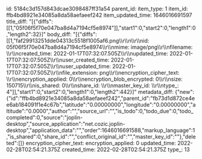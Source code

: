 id: 5184c3d157d843dcae3098487ff31a54
parent_id: 
item_type: 1
item_id: ffb4bd8921e34085a8da58aefaeef242
item_updated_time: 1646016691597
title_diff: "[{\"diffs\":[[1,\"05f06f5f70e047ba8d4a7194cf5e8974\"]],\"start1\":0,\"start2\":0,\"length1\":0,\"length2\":32}]"
body_diff: "[{\"diffs\":[[1,\"faf29913251dde04313c5518f1005af6.png\\\r\\\n\\\r\\\nid: 05f06f5f70e047ba8d4a7194cf5e8974\\\r\\\nmime: image/png\\\r\\\nfilename: \\\r\\\ncreated_time: 2022-01-17T07:32:07.505Z\\\r\\\nupdated_time: 2022-01-17T07:32:07.505Z\\\r\\\nuser_created_time: 2022-01-17T07:32:07.505Z\\\r\\\nuser_updated_time: 2022-01-17T07:32:07.505Z\\\r\\\nfile_extension: png\\\r\\\nencryption_cipher_text: \\\r\\\nencryption_applied: 0\\\r\\\nencryption_blob_encrypted: 0\\\r\\\nsize: 150715\\\r\\\nis_shared: 0\\\r\\\nshare_id: \\\r\\\nmaster_key_id: \\\r\\\ntype_: 4\"]],\"start1\":0,\"start2\":0,\"length1\":0,\"length2\":442}]"
metadata_diff: {"new":{"id":"ffb4bd8921e34085a8da58aefaeef242","parent_id":"fb73d1d872ce4ee6ab184091f1e4c67b","latitude":"0.00000000","longitude":"0.00000000","altitude":"0.0000","author":"","source_url":"","is_todo":0,"todo_due":0,"todo_completed":0,"source":"joplin-desktop","source_application":"net.cozic.joplin-desktop","application_data":"","order":1646016691588,"markup_language":1,"is_shared":0,"share_id":"","conflict_original_id":"","master_key_id":""},"deleted":[]}
encryption_cipher_text: 
encryption_applied: 0
updated_time: 2022-02-28T02:54:21.375Z
created_time: 2022-02-28T02:54:21.375Z
type_: 13